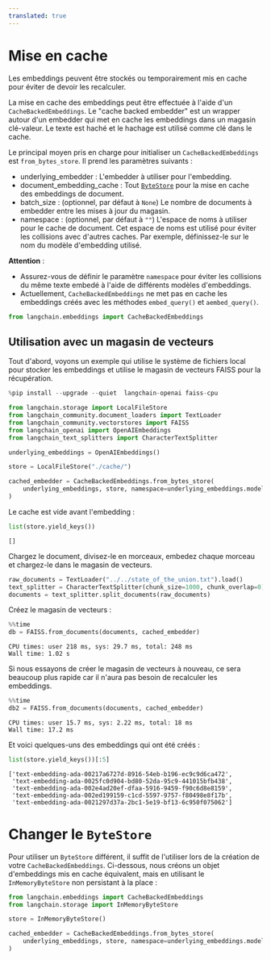 ```yaml
---
translated: true
---
```


# Mise en cache

Les embeddings peuvent être stockés ou temporairement mis en cache pour éviter de devoir les recalculer.

La mise en cache des embeddings peut être effectuée à l'aide d'un `CacheBackedEmbeddings`. Le "cache backed embedder" est un wrapper autour d'un embedder qui met en cache les embeddings dans un magasin clé-valeur. Le texte est haché et le hachage est utilisé comme clé dans le cache.

Le principal moyen pris en charge pour initialiser un `CacheBackedEmbeddings` est `from_bytes_store`. Il prend les paramètres suivants :

- underlying_embedder : L'embedder à utiliser pour l'embedding.
- document_embedding_cache : Tout [`ByteStore`](/docs/integrations/stores/) pour la mise en cache des embeddings de document.
- batch_size : (optionnel, par défaut à `None`) Le nombre de documents à embedder entre les mises à jour du magasin.
- namespace : (optionnel, par défaut à `""`) L'espace de noms à utiliser pour le cache de document. Cet espace de noms est utilisé pour éviter les collisions avec d'autres caches. Par exemple, définissez-le sur le nom du modèle d'embedding utilisé.

**Attention** :

- Assurez-vous de définir le paramètre `namespace` pour éviter les collisions du même texte embedé à l'aide de différents modèles d'embeddings.
- Actuellement, `CacheBackedEmbeddings` ne met pas en cache les embeddings créés avec les méthodes `embed_query()` et `aembed_query()`.

```python
from langchain.embeddings import CacheBackedEmbeddings
```

## Utilisation avec un magasin de vecteurs

Tout d'abord, voyons un exemple qui utilise le système de fichiers local pour stocker les embeddings et utilise le magasin de vecteurs FAISS pour la récupération.

```python
%pip install --upgrade --quiet  langchain-openai faiss-cpu
```

```python
from langchain.storage import LocalFileStore
from langchain_community.document_loaders import TextLoader
from langchain_community.vectorstores import FAISS
from langchain_openai import OpenAIEmbeddings
from langchain_text_splitters import CharacterTextSplitter

underlying_embeddings = OpenAIEmbeddings()

store = LocalFileStore("./cache/")

cached_embedder = CacheBackedEmbeddings.from_bytes_store(
    underlying_embeddings, store, namespace=underlying_embeddings.model
)
```

Le cache est vide avant l'embedding :

```python
list(store.yield_keys())
```

```output
[]
```

Chargez le document, divisez-le en morceaux, embedez chaque morceau et chargez-le dans le magasin de vecteurs.

```python
raw_documents = TextLoader("../../state_of_the_union.txt").load()
text_splitter = CharacterTextSplitter(chunk_size=1000, chunk_overlap=0)
documents = text_splitter.split_documents(raw_documents)
```

Créez le magasin de vecteurs :

```python
%%time
db = FAISS.from_documents(documents, cached_embedder)
```

```output
CPU times: user 218 ms, sys: 29.7 ms, total: 248 ms
Wall time: 1.02 s
```

Si nous essayons de créer le magasin de vecteurs à nouveau, ce sera beaucoup plus rapide car il n'aura pas besoin de recalculer les embeddings.

```python
%%time
db2 = FAISS.from_documents(documents, cached_embedder)
```

```output
CPU times: user 15.7 ms, sys: 2.22 ms, total: 18 ms
Wall time: 17.2 ms
```

Et voici quelques-uns des embeddings qui ont été créés :

```python
list(store.yield_keys())[:5]
```

```output
['text-embedding-ada-00217a6727d-8916-54eb-b196-ec9c9d6ca472',
 'text-embedding-ada-0025fc0d904-bd80-52da-95c9-441015bfb438',
 'text-embedding-ada-002e4ad20ef-dfaa-5916-9459-f90c6d8e8159',
 'text-embedding-ada-002ed199159-c1cd-5597-9757-f80498e8f17b',
 'text-embedding-ada-0021297d37a-2bc1-5e19-bf13-6c950f075062']
```

# Changer le `ByteStore`

Pour utiliser un `ByteStore` différent, il suffit de l'utiliser lors de la création de votre `CacheBackedEmbeddings`. Ci-dessous, nous créons un objet d'embeddings mis en cache équivalent, mais en utilisant le `InMemoryByteStore` non persistant à la place :

```python
from langchain.embeddings import CacheBackedEmbeddings
from langchain.storage import InMemoryByteStore

store = InMemoryByteStore()

cached_embedder = CacheBackedEmbeddings.from_bytes_store(
    underlying_embeddings, store, namespace=underlying_embeddings.model
)
```
